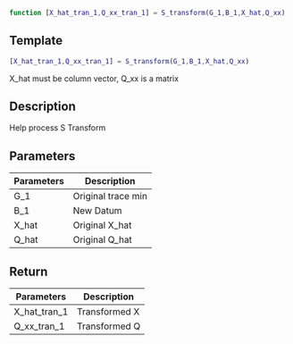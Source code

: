  


```matlab
function [X_hat_tran_1,Q_xx_tran_1] = S_transform(G_1,B_1,X_hat,Q_xx)
```

## Template 

```matlab
[X_hat_tran_1,Q_xx_tran_1] = S_transform(G_1,B_1,X_hat,Q_xx)  
```
X_hat must be column vector, Q_xx is a matrix
## Description 
Help process S Transform


## Parameters 

| Parameters | Description        |
| ---------- | ------------------ |
| G_1        | Original trace min |
| B_1        | New Datum          |
| X_hat      | Original X_hat     |
| Q_hat      | Original Q_hat     |



## Return 

| Parameters   | Description   |
| ------------ | ------------- |
| X_hat_tran_1 | Transformed X |
| Q_xx_tran_1  | Transformed Q |


